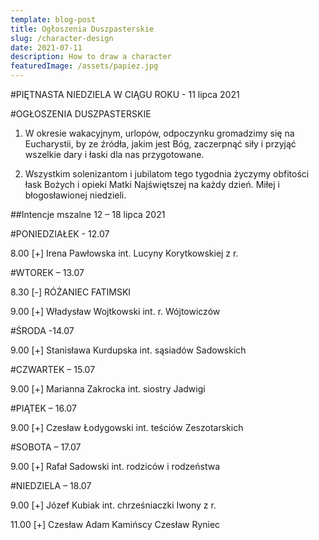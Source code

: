 ```yaml
---
template: blog-post
title: Ogłoszenia Duszpasterskie
slug: /character-design
date: 2021-07-11
description: How to draw a character
featuredImage: /assets/papiez.jpg
---
```

#PIĘTNASTA NIEDZIELA W CIĄGU ROKU	 - 11 lipca 2021                               

#OGŁOSZENIA DUSZPASTERSKIE

1. W okresie wakacyjnym, urlopów, odpoczynku gromadzimy się na Eucharystii, by ze źródła, jakim jest Bóg, zaczerpnąć siły i przyjąć wszelkie dary i łaski dla nas przygotowane. 

2. Wszystkim solenizantom i jubilatom tego tygodnia życzymy obfitości łask Bożych i opieki Matki Najświętszej na każdy dzień. Miłej i błogosławionej niedzieli.


##Intencje mszalne 12 – 18 lipca 2021

#PONIEDZIAŁEK - 12.07 

8.00 [+] Irena Pawłowska int. Lucyny Korytkowskiej z r.

#WTOREK – 13.07 

8.30 [-] RÓŻANIEC FATIMSKI

9.00 [+] Władysław Wojtkowski int. r. Wójtowiczów

#ŚRODA  -14.07 

9.00 [+] Stanisława Kurdupska int. sąsiadów Sadowskich

#CZWARTEK – 15.07 

9.00 [+] Marianna Zakrocka int. siostry Jadwigi

#PIĄTEK – 16.07 

9.00 [+] Czesław Łodygowski int. teściów Zeszotarskich

#SOBOTA – 17.07 

9.00 [+] Rafał Sadowski int. rodziców i rodzeństwa

#NIEDZIELA – 18.07

9.00 [+] Józef Kubiak int. chrześniaczki Iwony z r.

11.00 [+] Czesław Adam Kamińscy Czesław Ryniec